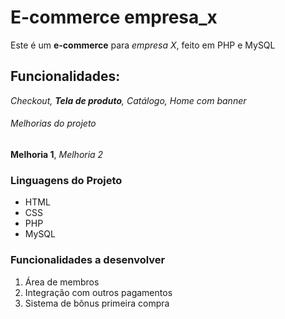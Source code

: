 # E-commerce empresa_x

Este é um **e-commerce** para _empresa X_, feito em PHP e MySQL

## Funcionalidades:

_Checkout, **Tela de produto**, Catálogo, Home com banner_

###### Melhorias do projeto

**Melhoria 1**, _Melhoria 2_

### Linguagens do Projeto

- HTML
- CSS
- PHP
- MySQL

### Funcionalidades a desenvolver

1. Área de membros
2. Integração com outros pagamentos
3. Sistema de bônus primeira compra
